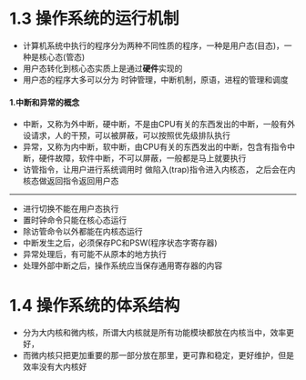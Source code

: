 # 1.3 操作系统的运行机制

* 计算机系统中执行的程序分为两种不同性质的程序，一种是用户态(目态)，一种是核心态(管态)
* 用户态转化到核心态实质上是通过**硬件**实现的
* 用户态的程序大多可以分为 时钟管理，中断机制，原语，进程的管理和调度

#### 1.中断和异常的概念

* 中断，又称为外中断，硬中断，不是由CPU有关的东西发出的中断，一般有外设请求，人的干预，可以被屏蔽，可以按照优先级排队执行
* 异常，又称为内中断，软中断，由CPU有关的东西发出的中断，包含有指令中断，硬件故障，软件中断，不可以屏蔽，一般都是马上就要执行
* 访管指令，让用户进行系统调用时 做陷入(trap)指令进入内核态， 之后会在内核态做返回指令返回用户态



***

* 进行切换不能在用户态执行
* 置时钟命令只能在核心态运行
* 除访管命令以外都能在内核态运行
* 中断发生之后，必须保存PC和PSW(程序状态字寄存器)
* 异常处理后，有可能不从原本的地方执行
* 处理外部中断之后，操作系统应当保存通用寄存器的内容



# 1.4 操作系统的体系结构

* 分为大内核和微内核，所谓大内核就是所有功能模块都放在内核当中，效率更好，
* 而微内核只把更加重要的那一部分放在那里，更可靠和稳定，更好维护，但是效率没有大内核好